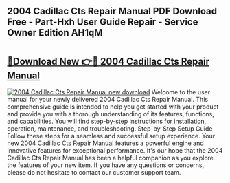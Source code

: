 ## 2004 Cadillac Cts Repair Manual PDF Download Free - Part-Hxh User Guide Repair - Service Owner Edition AH1qM

# <h2><a href="http://bc48479.oget.top/?id=2004+Cadillac+Cts+Repair+Manual">🔗Download New 👉🔴 2004 Cadillac Cts Repair Manual</a></h2>

[![2004 Cadillac Cts Repair Manual new download](https://i.imgur.com/5g1atiW.png)](http://bc48479.oget.top/?id=2004+Cadillac+Cts+Repair+Manual)
Welcome to the user manual for your newly delivered 2004 Cadillac Cts Repair Manual. This comprehensive guide is intended to help you get started with your product and provide you with a thorough understanding of its features, functions, and capabilities. You will find step-by-step instructions for installation, operation, maintenance, and troubleshooting. Step-by-Step Setup Guide Follow these steps for a seamless and successful setup experience. Your new 2004 Cadillac Cts Repair Manual features a powerful engine and innovative features for exceptional performance. It's our hope that the 2004 Cadillac Cts Repair Manual has been a helpful companion as you explore the features of your new item. If you have any questions or concerns, please do not hesitate to contact our customer support team.
